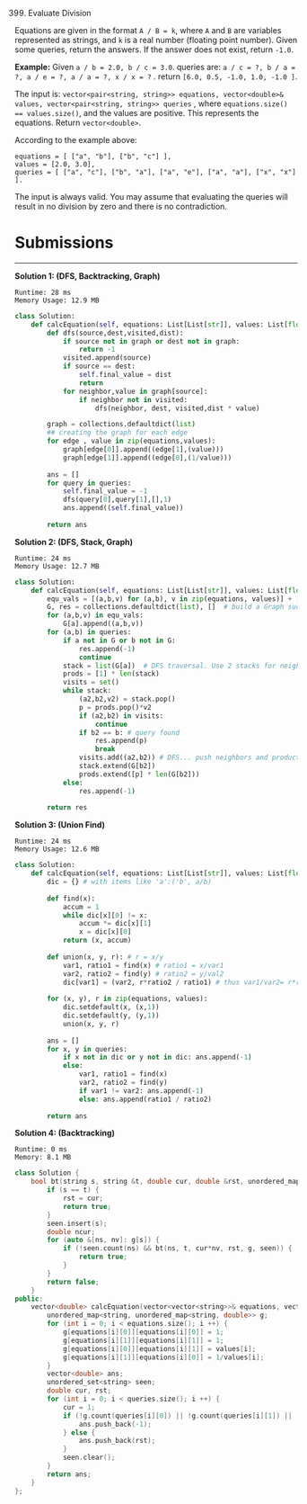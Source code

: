 399. Evaluate Division

Equations are given in the format `A / B = k`, where `A` and `B` are variables represented as strings, and `k` is a real number (floating point number). Given some queries, return the answers. If the answer does not exist, return `-1.0`.

**Example:**
Given `a / b = 2.0, b / c = 3.0`.
queries are: `a / c = ?, b / a = ?, a / e = ?, a / a = ?, x / x = ?` .
return `[6.0, 0.5, -1.0, 1.0, -1.0 ]`.

The input is: `vector<pair<string, string>> equations, vector<double>& values, vector<pair<string, string>> queries` , where `equations.size() == values.size()`, and the values are positive. This represents the equations. Return `vector<double>`.

According to the example above:
```
equations = [ ["a", "b"], ["b", "c"] ],
values = [2.0, 3.0],
queries = [ ["a", "c"], ["b", "a"], ["a", "e"], ["a", "a"], ["x", "x"] ]. 
``` 

The input is always valid. You may assume that evaluating the queries will result in no division by zero and there is no contradiction.
    
# Submissions
---
**Solution 1: (DFS, Backtracking, Graph)**
```
Runtime: 28 ms
Memory Usage: 12.9 MB
```
```python
class Solution:
    def calcEquation(self, equations: List[List[str]], values: List[float], queries: List[List[str]]) -> List[float]:
        def dfs(source,dest,visited,dist):
            if source not in graph or dest not in graph:
                return -1
            visited.append(source)
            if source == dest:
                self.final_value = dist
                return  
            for neighbor,value in graph[source]:
                if neighbor not in visited:
                    dfs(neighbor, dest, visited,dist * value)

        graph = collections.defaultdict(list)
        ## creating the graph for each edge
        for edge , value in zip(equations,values):
            graph[edge[0]].append((edge[1],(value)))
            graph[edge[1]].append((edge[0],(1/value)))
        
        ans = []
        for query in queries:
            self.final_value = -1
            dfs(query[0],query[1],[],1)
            ans.append((self.final_value))
        
        return ans
```

**Solution 2: (DFS, Stack, Graph)**
```
Runtime: 24 ms
Memory Usage: 12.7 MB
```
```python
class Solution:
    def calcEquation(self, equations: List[List[str]], values: List[float], queries: List[List[str]]) -> List[float]:
        equ_vals = [(a,b,v) for (a,b), v in zip(equations, values)] + [(b,a,1/v) for (a,b), v in zip(equations, values)]      
        G, res = collections.defaultdict(list), []  # build a Graph such that a ->  a / ...
        for (a,b,v) in equ_vals: 
            G[a].append((a,b,v))
        for (a,b) in queries:
            if a not in G or b not in G:
                res.append(-1)
                continue            
            stack = list(G[a])  # DFS traversal. Use 2 stacks for neighbors and product 
            prods = [1] * len(stack) 
            visits = set()
            while stack:
                (a2,b2,v2) = stack.pop()    
                p = prods.pop()*v2 
                if (a2,b2) in visits:
                    continue   
                if b2 == b: # query found
                    res.append(p)
                    break    
                visits.add((a2,b2)) # DFS... push neighbors and product                               
                stack.extend(G[b2])
                prods.extend([p] * len(G[b2]))            
            else:
                res.append(-1)
        
        return res
```

**Solution 3: (Union Find)**
```
Runtime: 24 ms
Memory Usage: 12.6 MB
```
```python
class Solution:
    def calcEquation(self, equations: List[List[str]], values: List[float], queries: List[List[str]]) -> List[float]:
        dic = {} # with items like 'a':('b', a/b)
        
        def find(x):
            accum = 1
            while dic[x][0] != x:
                accum *= dic[x][1]
                x = dic[x][0]
            return (x, accum)
        
        def union(x, y, r): # r = x/y
            var1, ratio1 = find(x) # ratio1 = x/var1
            var2, ratio2 = find(y) # ratio2 = y/val2
            dic[var1] = (var2, r*ratio2 / ratio1) # thus var1/var2= r*ratio2/ratio1
            
        for (x, y), r in zip(equations, values):
            dic.setdefault(x, (x,1))
            dic.setdefault(y, (y,1))
            union(x, y, r)
            
        ans = []    
        for x, y in queries:
            if x not in dic or y not in dic: ans.append(-1)
            else:
                var1, ratio1 = find(x)
                var2, ratio2 = find(y)
                if var1 != var2: ans.append(-1)
                else: ans.append(ratio1 / ratio2)
                    
        return ans
```

**Solution 4: (Backtracking)**
```
Runtime: 0 ms
Memory: 8.1 MB
```
```c++
class Solution {
    bool bt(string s, string &t, double cur, double &rst, unordered_map<string, unordered_map<string, double>> &g,  unordered_set<string> &seen) {
        if (s == t) {
            rst = cur;
            return true;
        }
        seen.insert(s);
        double ncur;
        for (auto &[ns, nv]: g[s]) {
            if (!seen.count(ns) && bt(ns, t, cur*nv, rst, g, seen)) {
                return true;
            }
        }
        return false;
    }
public:
    vector<double> calcEquation(vector<vector<string>>& equations, vector<double>& values, vector<vector<string>>& queries) {
        unordered_map<string, unordered_map<string, double>> g;
        for (int i = 0; i < equations.size(); i ++) {
            g[equations[i][0]][equations[i][0]] = 1;
            g[equations[i][1]][equations[i][1]] = 1;
            g[equations[i][0]][equations[i][1]] = values[i];
            g[equations[i][1]][equations[i][0]] = 1/values[i];
        }
        vector<double> ans;
        unordered_set<string> seen;
        double cur, rst;
        for (int i = 0; i < queries.size(); i ++) {
            cur = 1;
            if (!g.count(queries[i][0]) || !g.count(queries[i][1]) || !bt(queries[i][0], queries[i][1], cur, rst, g, seen)) {
                ans.push_back(-1);
            } else {
                ans.push_back(rst);
            }
            seen.clear();
        }
        return ans;
    }
};
```
